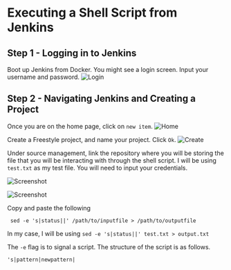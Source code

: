 # Executing a Shell Script from Jenkins

## Step 1 - Logging in to Jenkins

Boot up Jenkins from Docker. You might see a login screen. Input your username and password.
![Login]()

## Step 2 - Navigating Jenkins and Creating a Project

Once you are on the home page, click on `new item`.
![Home]()

Create a Freestyle project, and name your project. Click `Ok`.
![Create]()

Under source management, link the repository where you will be storing the file that you will be interacting with through the shell script. I will be using `test.txt` as my test file. You will need to input your credentials.

![Screenshot]()

![Screenshot]()

Copy and paste the following

` sed -e 's|status||' /path/to/inputfile > /path/to/outputfile`

In my case, I will be using `sed -e 's|status||' test.txt > output.txt`

The `-e` flag is to signal a script. The structure of the script is as follows.

`'s|pattern|newpattern|`
